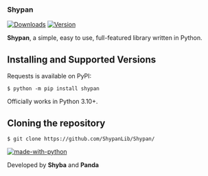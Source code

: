 ### Shypan
[![Downloads](https://img.shields.io/github/downloads/ShypanLib/Shypan/total.svg)](https://pypi.org/project/shypan/)
[![Version](https://www.anthonycode.fr/images/python3.10_v.png)](https://www.anthonycode.fr/images/python3.10_v.png)  

**Shypan**, a simple, easy to use, full-featured library written in Python.  

Installing and Supported Versions
-----------------------------------------------------------------------------------------

Requests is available on PyPI:
```
$ python -m pip install shypan
```
Officially works in Python 3.10+.

Cloning the repository
-------------------------------------------------
```
$ git clone https://github.com/ShypanLib/Shypan/
```
  
[![made-with-python](https://img.shields.io/badge/Made%20with-Python-1f425f.svg)](https://www.python.org/)

Developed by **Shyba** and **Panda**
